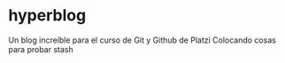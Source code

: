 # hyperblog
Un blog increíble para el curso de Git y Github de Platzi
Colocando cosas para probar stash
